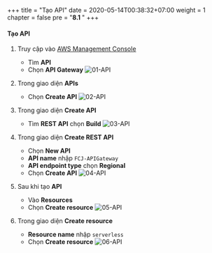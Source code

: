 +++
title = "Tạo API"
date = 2020-05-14T00:38:32+07:00
weight = 1
chapter = false
pre = "<b>8.1 </b>"
+++

#### Tạo API

1. Truy cập vào
   [AWS Management Console](https://aws.amazon.com/vi/free/?gclid=CjwKCAjw_ZC2BhAQEiwAXSgClvWbbk-Y8aK5QEAweAN7K8tLmdmvIiZuLvrcXaHfX9HrfLJlZr3U2xoC6y4QAvD_BwE&trk=c4f45c53-585c-4b31-8fbf-d39fbcdc603a&sc_channel=ps&ef_id=CjwKCAjw_ZC2BhAQEiwAXSgClvWbbk-Y8aK5QEAweAN7K8tLmdmvIiZuLvrcXaHfX9HrfLJlZr3U2xoC6y4QAvD_BwE:G:s&s_kwcid=AL!4422!3!637354294239!e!!g!!aws!19043613274!143453611386&all-free-tier.sort-by=item.additionalFields.SortRank&all-free-tier.sort-order=asc&awsf.Free%20Tier%20Types=*all&awsf.Free%20Tier%20Categories=*all)

   - Tìm **API**
   - Chọn **API Gateway**
     ![01-API](/images/9/9-api-01.png?width=90pc)

2. Trong giao diện **APIs**

   - Chọn **Create API**
     ![02-API](/images/9/9-api-02.png?width=90pc)

3. Trong giao diện **Create API**

   - Tìm **REST API** chọn **Build**
     ![03-API](/images/9/9-api-03.png?width=90pc)

4. Trong giao diện **Create REST API**

   - Chọn **New API**
   - **API name** nhập `FCJ-APIGateway`
   - **API endpoint type** chọn **Regional**
   - Chọn **Create API**
     ![04-API](/images/9/9-api-04.png?width=90pc)

5. Sau khi tạo **API**

   - Vào **Resources**
   - Chọn **Create resource**
     ![05-API](/images/9/9-api-05.png?width=90pc)

6. Trong giao diện **Create resource**

   - **Resource name** nhập `serverless`
   - Chọn **Create resource**
     ![06-API](/images/9/9-api-06.png?width=90pc)
